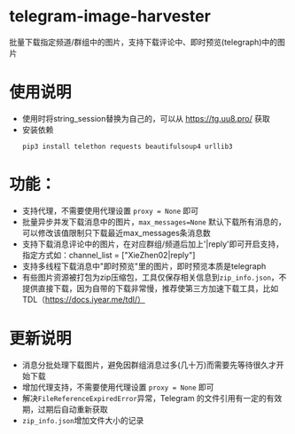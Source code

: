 # telegram-image-harvester
批量下载指定频道/群组中的图片，支持下载评论中、即时预览(telegraph)中的图片  

# 使用说明
- 使用时将string_session替换为自己的，可以从 https://tg.uu8.pro/ 获取  
- 安装依赖
  ```
  pip3 install telethon requests beautifulsoup4 urllib3
  ```
# 功能：
- 支持代理，不需要使用代理设置 `proxy = None` 即可
- 批量异步并发下载消息中的图片，`max_messages=None` 默认下载所有消息的，可以修改该值限制只下载最近max_messages条消息数
- 支持下载消息评论中的图片，在对应群组/频道后加上'|reply'即可开启支持，指定方式如：channel_list = ["XieZhen02|reply"]
- 支持多线程下载消息中"即时预览"里的图片，即时预览本质是telegraph
- 有些图片资源被打包为zip压缩包，工具仅保存相关信息到`zip_info.json`，不提供直接下载，因为自带的下载非常慢，推荐使第三方加速下载工具，比如TDL（https://docs.iyear.me/tdl/）

# 更新说明
- 消息分批处理下载图片，避免因群组消息过多(几十万)而需要先等待很久才开始下载
- 增加代理支持，不需要使用代理设置 `proxy = None` 即可
- 解决`FileReferenceExpiredError`异常，Telegram 的文件引用有一定的有效期，过期后自动重新获取
- `zip_info.json`增加文件大小的记录
